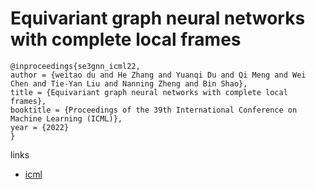 # Equivariant graph neural networks with complete local frames

```
@inproceedings{se3gnn_icml22,
author = {weitao du and He Zhang and Yuanqi Du and Qi Meng and Wei Chen and Tie-Yan Liu and Nanning Zheng and Bin Shao},
title = {Equivariant graph neural networks with complete local frames},
booktitle = {Proceedings of the 39th International Conference on Machine Learning (ICML)},
year = {2022}
}
```

links
- [icml](https://icml.cc/Conferences/2022/Schedule?showEvent=18346)
